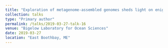 ```yaml
---
title: "Exploration of metagenome-assembled genomes sheds light on enigmatic Bacteria and Archaea"
collection: talks
type: "Primary author"
permalink: /talks/2019-03-27-talk-16
venue: "Bigelow Laboratory for Ocean Sciences"
date: 2019-03-27
location: "East Boothbay, ME"
---
```

